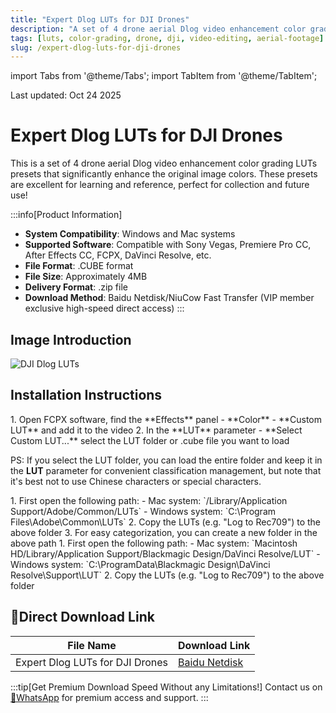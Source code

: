 ```yaml
---
title: "Expert Dlog LUTs for DJI Drones"
description: "A set of 4 drone aerial Dlog video enhancement color grading LUTs presets that significantly enhance the original image colors."
tags: [luts, color-grading, drone, dji, video-editing, aerial-footage]
slug: /expert-dlog-luts-for-dji-drones
---
```


import Tabs from '@theme/Tabs';
import TabItem from '@theme/TabItem';

Last updated: Oct 24 2025

# Expert Dlog LUTs for DJI Drones

This is a set of 4 drone aerial Dlog video enhancement color grading LUTs presets that significantly enhance the original image colors. These presets are excellent for learning and reference, perfect for collection and future use!

:::info[Product Information]
- **System Compatibility**: Windows and Mac systems
- **Supported Software**: Compatible with Sony Vegas, Premiere Pro CC, After Effects CC, FCPX, DaVinci Resolve, etc.
- **File Format**: .CUBE format
- **File Size**: Approximately 4MB
- **Delivery Format**: .zip file
- **Download Method**: Baidu Netdisk/NiuCow Fast Transfer (VIP member exclusive high-speed direct access)
:::

## Image Introduction

![DJI Dlog LUTs](https://www.vfx123.com/wp-content/uploads/2025/05/1748501430-1c27ed651f9d454.webp)

## Installation Instructions

<Tabs>
<TabItem value="fcpx" label="Final Cut Pro X">
  1. Open FCPX software, find the **Effects** panel - **Color** - **Custom LUT** and add it to the video
  2. In the **LUT** parameter - **Select Custom LUT...** select the LUT folder or .cube file you want to load

  PS: If you select the LUT folder, you can load the entire folder and keep it in the **LUT** parameter for convenient classification management, but note that it's best not to use Chinese characters or special characters.
</TabItem>

<TabItem value="premiere" label="Premiere Pro">
  1. First open the following path:
     - Mac system: `/Library/Application Support/Adobe/Common/LUTs`
     - Windows system: `C:\Program Files\Adobe\Common\LUTs`
  2. Copy the LUTs (e.g. "Log to Rec709") to the above folder
  3. For easy categorization, you can create a new folder in the above path
</TabItem>

<TabItem value="davinci" label="DaVinci Resolve">
  1. First open the following path:
     - Mac system: `Macintosh HD/Library/Application Support/Blackmagic Design/DaVinci Resolve/LUT`
     - Windows system: `C:\ProgramData\Blackmagic Design\DaVinci Resolve\Support\LUT`
  2. Copy the LUTs (e.g. "Log to Rec709") to the above folder
</TabItem>
</Tabs>

## 🚀Direct Download Link

| File Name | Download Link |
|-----------|----------------|
| Expert Dlog LUTs for DJI Drones | [Baidu Netdisk](https://www.vfx123.com/expert-dlog-luts-for-dji-drones.html) |

:::tip[Get Premium Download Speed Without any Limitations!]
Contact us on [💬WhatsApp](https://wa.me/+8613237610083) for premium access and support.
:::

